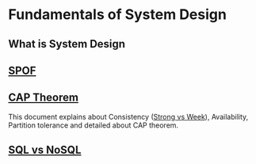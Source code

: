 # Fundamentals of System Design
## What is System Design
## [SPOF](https://en.wikipedia.org/wiki/Single_point_of_failure)
## [CAP Theorem](https://www.ibm.com/topics/cap-theorem)
This document explains about Consistency ([Strong vs Week](https://www.geeksforgeeks.org/eventual-vs-strong-consistency-in-distributed-databases/)), Availability, Partition tolerance and detailed about CAP theorem.
## [SQL vs NoSQL](https://www.ibm.com/blog/sql-vs-nosql/)
